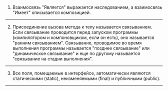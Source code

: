 1. Взаимосвязь "Является" выражается наследованием, 
а взаимосвязь "Имеет" описывается композицией.
______________________________________________________________

2. Присоединение вызова метода к телу называется связыванием.
Если связывание проводится перед запуском программы (компилятором и
компоновщиком, если он есть), оно называется "ранним связыванием".
Связывание, проводимое во время выполнения программы называется 
"позднее связывание" или "динамическое связывание" и еще по другому
называется "связывание на стадии выполнения".
_______________________________________________________________________

3. Все поля, помещаемые в интерфейсе, автоматически являются статическими
(static), неизменяемыми (final) и публичными (public).
__________________________________________________________________________

